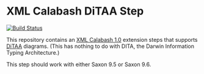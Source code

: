 # XML Calabash DiTAA Step

[![Build Status](https://travis-ci.org/ndw/xmlcalabash1-ditaa.svg?branch=master)](https://travis-ci.org/ndw/xmlcalabash1-ditaa.svg?branch=master)

This repository contains an [XML Calabash 1.0](http://github.com/ndw/xmlcalabash1)
extension steps that supports
[DiTAA](http://ditaa.sourceforge.net/) diagrams. (This has nothing to do
with DITA, the Darwin Information Typing Architecture.)

This step should work with either Saxon 9.5 or Saxon 9.6.
